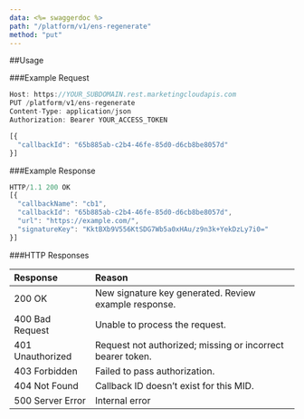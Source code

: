 ```yaml
---
data: <%= swaggerdoc %>
path: "/platform/v1/ens-regenerate"
method: "put"
---
```

##Usage

###Example Request
```js
Host: https://YOUR_SUBDOMAIN.rest.marketingcloudapis.com
PUT /platform/v1/ens-regenerate
Content-Type: application/json
Authorization: Bearer YOUR_ACCESS_TOKEN

[{
  "callbackId": "65b885ab-c2b4-46fe-85d0-d6cb8be8057d"
}]
```

###Example Response
```js
HTTP/1.1 200 OK
[{
  "callbackName": "cb1",
  "callbackId": "65b885ab-c2b4-46fe-85d0-d6cb8be8057d",
  "url": "https://example.com/",
  "signatureKey": "KktBXb9V556KtSDG7Wb5a0xHAu/z9n3k+YekDzLy7i0="
}]
```

###HTTP Responses
<table class="table table-hover">
<thead align="left">
<tr>
<th>Response</th>
<th>Reason</th>
</tr>
</thead>
<tbody>
<tr>
<td>200 OK</td>
<td>New signature key generated. Review example response.</td>
</tr>
<tr>
<td>400 Bad Request</td>
<td>Unable to process the request.</td>
</tr>
<tr>
<td>401 Unauthorized</td>
<td>Request not authorized; missing or incorrect bearer token.</td>
</tr>
<tr>
<td>403 Forbidden</td>
<td>Failed to pass authorization.</td>
</tr>
<tr>
<td>404 Not Found</td>
<td>Callback ID doesn’t exist for this MID.</td>
</tr>
<tr>
<td>500 Server Error</td>
<td>Internal error</td>
</tr>
</tbody>
</table>
